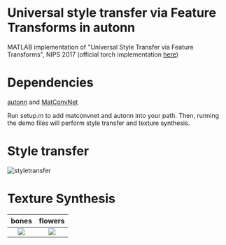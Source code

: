 # Universal style transfer via Feature Transforms in autonn

MATLAB implementation of "Universal Style Transfer via Feature Transforms", NIPS 2017 (official torch implementation [here](https://github.com/Yijunmaverick/UniversalStyleTransfer))

# Dependencies

[autonn](https://github.com/vlfeat/autonn) and [MatConvNet](https://github.com/vlfeat/matconvnet)

Run setup.m to add matconvnet and autonn into your path. Then, running the demo files will perform style transfer and texture synthesis.


# Style transfer #

![styletransfer](https://i.imgur.com/udYm9RR.png)

# Texture Synthesis

 bones           |  flowers
:-------------------------:|:-------------------------:
![](https://i.imgur.com/X5XCfht.jpg)  |  ![](https://i.imgur.com/8DlIgej.jpg)
